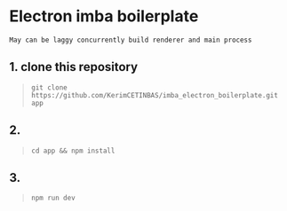 # Electron imba boilerplate
    May can be laggy concurrently build renderer and main process

## 1. clone this repository
> ``git clone https://github.com/KerimCETINBAS/imba_electron_boilerplate.git app`` 
## 2. 
> ``cd app && npm install``
## 3. 
> ``npm run dev``